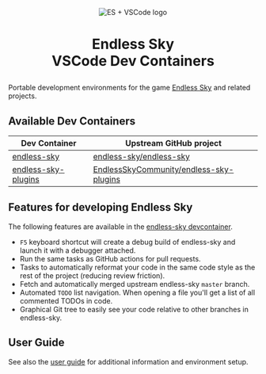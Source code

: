 <p align=center><img alt="ES + VSCode logo" src="https://user-images.githubusercontent.com/875669/158088093-50c40a92-bee1-45dc-b740-32162cd42ce2.png" /></p>

<h1><p align=center>Endless Sky<br />VSCode Dev Containers</p></h1>

Portable development environments for the game [Endless Sky][es] and related
projects.

[es]: https://endless-sky.github.io/

Available Dev Containers
------------------------

| Dev Container               | Upstream GitHub project                        |
| --------------------------- | ---------------------------------------------- |
| [endless-sky][esc]          | [endless-sky/endless-sky][es-git]              |
| [endless-sky-plugins][espc] | [EndlessSkyCommunity/endless-sky-plugins][esp] |

[es-git]: https://github.com/endless-sky/endless-sky
[esc]: endless-sky
[esp]: https://github.com/EndlessSkyCommunity/endless-sky-plugins
[espc]: endless-sky-plugins

Features for developing Endless Sky
-----------------------------------

The following features are available in the [endless-sky devcontainer][esc].

- `F5` keyboard shortcut will create a debug build of endless-sky and launch it
  with a debugger attached.
- Run the same tasks as GitHub actions for pull requests.
- Tasks to automatically reformat your code in the same code style as the rest
  of the project (reducing review friction).
- Fetch and automatically merged upstream endless-sky `master` branch.
- Automated `TODO` list navigation.  When opening a file you'll get a list of
  all commented TODOs in code.
- Graphical Git tree to easily see your code relative to other branches in
  endless-sky.

User Guide
----------

See also the [user guide](docs/userguide.md) for additional information and
environment setup.
